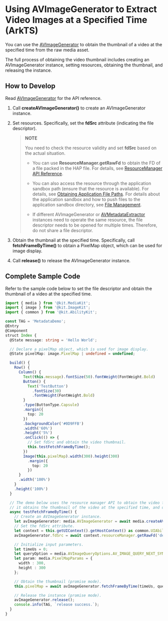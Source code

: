 # Using AVImageGenerator to Extract Video Images at a Specified Time (ArkTS)

You can use the [AVImageGenerator](media-kit-intro.md#avimagegenerator) to obtain the thumbnail of a video at the specified time from the raw media asset.

The full process of obtaining the video thumbnail includes creating an AVImageGenerator instance, setting resources, obtaining the thumbnail, and releasing the instance.

## How to Develop

Read [AVImageGenerator](../../reference/apis-media-kit/js-apis-media.md#avimagegenerator12) for the API reference.

1. Call **createAVImageGenerator()** to create an AVImageGenerator instance.

2. Set resources. Specifically, set the **fdSrc** attribute (indicating the file descriptor).
   > **NOTE**
   >
   > You need to check the resource validity and set **fdSrc** based on the actual situation.
   > - You can use **ResourceManager.getRawFd** to obtain the FD of a file packed in the HAP file. For details, see [ResourceManager API Reference](../../reference/apis-localization-kit/js-apis-resource-manager.md#getrawfd9).
   >
   > - You can also access the resource through the application sandbox path (ensure that the resource is available). For details, see [Obtaining Application File Paths](../../application-models/application-context-stage.md#obtaining-application-file-paths). For details about the application sandbox and how to push files to the application sandbox directory, see [File Management](../../file-management/app-sandbox-directory.md).
   >
   > - If different AVImageGenerator or [AVMetadataExtractor](../../reference/apis-media-kit/js-apis-media.md#avmetadataextractor11) instances need to operate the same resource, the file descriptor needs to be opened for multiple times. Therefore, do not share a file descriptor.

3. Obtain the thumbnail at the specified time. Specifically, call **fetchFrameByTime()** to obtain a PixelMap object, which can be used for image display.

4. Call **release()** to release the AVImageGenerator instance.

## Complete Sample Code

Refer to the sample code below to set the file descriptor and obtain the thumbnail of a video at the specified time.

```ts
import { media } from '@kit.MediaKit';
import { image } from '@kit.ImageKit';
import { common } from '@kit.AbilityKit';

const TAG = 'MetadataDemo';
@Entry
@Component
struct Index {
  @State message: string = 'Hello World';

  // Declare a pixelMap object, which is used for image display.
  @State pixelMap: image.PixelMap | undefined = undefined;

  build() {
    Row() {
      Column() {
        Text(this.message).fontSize(50).fontWeight(FontWeight.Bold)
        Button() {
          Text('TestButton')
            .fontSize(30)
            .fontWeight(FontWeight.Bold)
        }
        .type(ButtonType.Capsule)
        .margin({
          top: 20
        })
        .backgroundColor('#0D9FFB')
        .width('60%')
        .height('5%')
        .onClick(() => {
          // Set fdSrc and obtain the video thumbnail.
          this.testFetchFrameByTime();
        })
        Image(this.pixelMap).width(300).height(300)
          .margin({
            top: 20
          })
      }
      .width('100%')
    }
    .height('100%')
  }

  // The demo below uses the resource manager API to obtain the video file packaged in the HAP. By setting fdSrc,
  // it obtains the thumbnail of the video at the specified time, and displays the thumbnail on the screen through the Image component.
  async testFetchFrameByTime() {
    // Create an AVImageGenerator instance.
    let avImageGenerator: media.AVImageGenerator = await media.createAVImageGenerator();
    // Set the fdSrc attribute.
    let context = this.getUIContext().getHostContext() as common.UIAbilityContext;
    avImageGenerator.fdSrc = await context.resourceManager.getRawFd('demo.mp4');

    // Initialize input parameters.
    let timeUs = 0;
    let queryOption = media.AVImageQueryOptions.AV_IMAGE_QUERY_NEXT_SYNC;
    let param: media.PixelMapParams = {
      width : 300,
      height : 300
    };

    // Obtain the thumbnail (promise mode).
    this.pixelMap = await avImageGenerator.fetchFrameByTime(timeUs, queryOption, param);

    // Release the instance (promise mode).
    avImageGenerator.release();
    console.info(TAG, `release success.`);
  }
}
```

